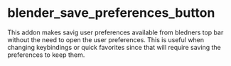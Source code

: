 # blender_save_preferences_button

This addon makes savig user preferences available from bledners top bar without the need to open the user preferences.
This is useful when changing keybindings or quick favorites since that will require saving the preferences to keep them.
